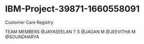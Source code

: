 # IBM-Project-39871-1660558091
Customer Care Registry

TEAM MEMBERS
@JAYASEELAN T S
@JAGAN M
@JEEVITHA M
@SOUNDHARYA
